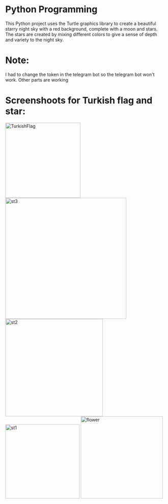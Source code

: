 # Python Programming 
This Python project uses the Turtle graphics library to create a beautiful starry night sky with a red background,
complete with a moon and stars.
The stars are created by mixing different colors to give a sense of depth and variety to the night sky.

# Note:
I had to change the token in the telegram bot so the telegram bot won't work. Other parts are working 

# Screenshoots for Turkish flag and star:

<img width="236" alt="TurkishFlag" src="https://github.com/Adl1coder/Python-Programming/assets/93915867/98fd0d1c-eb85-4f55-9b62-1245b2ca9ab6">
<img width="380" alt="st3" src="https://github.com/Adl1coder/Python-Programming/assets/93915867/e54a0c27-fc89-4ef9-b673-4f02e3c81909">
<img width="306" alt="st2" src="https://github.com/Adl1coder/Python-Programming/assets/93915867/52dcb12d-39c4-4bf2-ba41-b7c7143b1632">
<img width="233" alt="st1" src="https://github.com/Adl1coder/Python-Programming/assets/93915867/e5631683-c3ab-437b-8671-6d7f0bab8fd8">
<img width="258" alt="flower" src="https://github.com/Adl1coder/Python-Programming/assets/93915867/d954b142-1a2a-4408-a345-4fb2124507ab">
